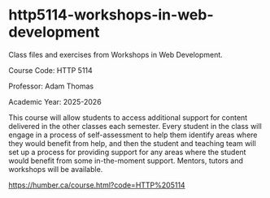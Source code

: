# http5114-workshops-in-web-development
Class files and exercises from Workshops in Web Development.

Course Code: HTTP 5114

Professor: Adam Thomas

Academic Year: 2025-2026

This course will allow students to access additional support for content delivered in the other classes each semester. Every student in the class will engage in a process of self-assessment to help them identify areas where they would benefit from help, and then the student and teaching team will set up a process for providing support for any areas where the student would benefit from some in-the-moment support. Mentors, tutors and workshops will be available.

https://humber.ca/course.html?code=HTTP%205114